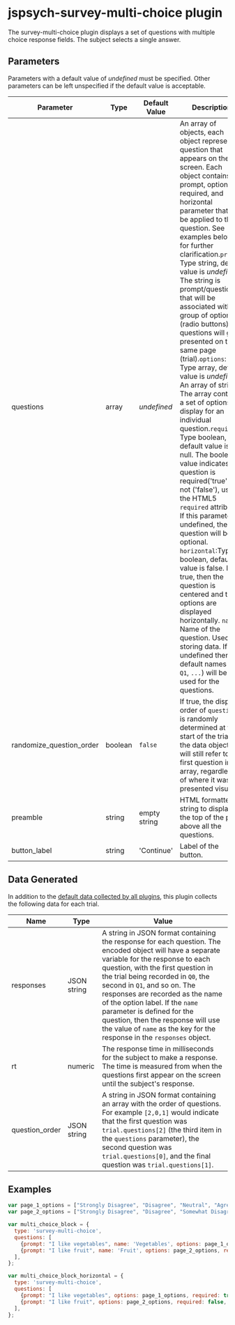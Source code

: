 # jspsych-survey-multi-choice plugin

The survey-multi-choice plugin displays a set of questions with multiple choice response fields. The subject selects a single answer.

## Parameters

Parameters with a default value of *undefined* must be specified. Other parameters can be left unspecified if the default value is acceptable.

Parameter | Type | Default Value | Description
----------|------|---------------|------------
questions | array | *undefined* | An array of objects, each object represents a question that appears on the screen. Each object contains a prompt, options, required, and horizontal parameter that will be applied to the question. See examples below for further clarification.`prompt`: Type string, default value is *undefined*. The string is prompt/question that will be associated with a group of options (radio buttons). All questions will get presented on the same page (trial).`options`: Type array, defualt value is *undefined*. An array of strings. The array contains a set of options to display for an individual question.`required`: Type boolean, default value is null. The boolean value indicates if a question is required('true') or not ('false'), using the HTML5 `required` attribute. If this parameter is undefined, the question will be optional. `horizontal`:Type boolean, default value is false. If true, then the question is centered and the options are displayed horizontally. `name`: Name of the question. Used for storing data. If left undefined then default names (`Q0`, `Q1`, `...`) will be used for the questions.
randomize_question_order | boolean | `false` | If true, the display order of `questions` is randomly determined at the start of the trial. In the data object, `Q0` will still refer to the first question in the array, regardless of where it was presented visually.
preamble | string | empty string | HTML formatted string to display at the top of the page above all the questions.
button_label | string |  'Continue' | Label of the button.

## Data Generated

In addition to the [default data collected by all plugins](overview#datacollectedbyplugins), this plugin collects the following data for each trial.

Name | Type | Value
-----|------|------
responses | JSON string | A string in JSON format containing the response for each question. The encoded object will have a separate variable for the response to each question, with the first question in the trial being recorded in `Q0`, the second in `Q1`, and so on. The responses are recorded as the name of the option label. If the `name` parameter is defined for the question, then the response will use the value of `name` as the key for the response in the `responses` object.
rt | numeric | The response time in milliseconds for the subject to make a response. The time is measured from when the questions first appear on the screen until the subject's response.
question_order | JSON string | A string in JSON format containing an array with the order of questions. For example `[2,0,1]` would indicate that the first question was `trial.questions[2]` (the third item in the `questions` parameter), the second question was `trial.questions[0]`, and the final question was `trial.questions[1]`.

## Examples

```javascript
var page_1_options = ["Strongly Disagree", "Disagree", "Neutral", "Agree", "Strongly Agree"];
var page_2_options = ["Strongly Disagree", "Disagree", "Somewhat Disagree", "Neural", "Somewhat Agree", "Agree", "Strongly Agree"];

var multi_choice_block = {
  type: 'survey-multi-choice',
  questions: [
    {prompt: "I like vegetables", name: 'Vegetables', options: page_1_options, required:true}, 
    {prompt: "I like fruit", name: 'Fruit', options: page_2_options, required: false}
  ],
};

var multi_choice_block_horizontal = {
  type: 'survey-multi-choice',
  questions: [
    {prompt: "I like vegetables", options: page_1_options, required: true, horizontal: true,}, 
    {prompt: "I like fruit", options: page_2_options, required: false, horizontal: true}
  ],
};
```
